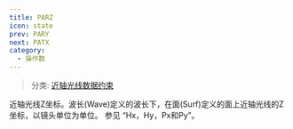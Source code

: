 ```yaml
---
title: PARZ
icon: state
prev: PARY
next: PATX
category:
  - 操作数
---
```


> 分类: [近轴光线数据约束](/hb/operands/131/881/  "Zemax 操作数 近轴光线数据约束")

近轴光线Z坐标。波长(Wave)定义的波长下，在面(Surf)定义的面上近轴光线的Z坐标，以镜头单位为单位。 
参见 “Hx，Hy，Px和Py”。